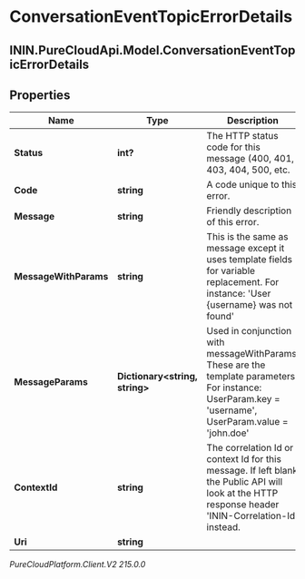 # ConversationEventTopicErrorDetails

## ININ.PureCloudApi.Model.ConversationEventTopicErrorDetails

## Properties

|Name | Type | Description | Notes|
|------------ | ------------- | ------------- | -------------|
| **Status** | **int?** | The HTTP status code for this message (400, 401, 403, 404, 500, etc. | [optional] |
| **Code** | **string** | A code unique to this error. | [optional] |
| **Message** | **string** | Friendly description of this error. | [optional] |
| **MessageWithParams** | **string** | This is the same as message except it uses template fields for variable replacement. For instance: &#39;User {username} was not found&#39; | [optional] |
| **MessageParams** | **Dictionary&lt;string, string&gt;** | Used in conjunction with messageWithParams. These are the template parameters. For instance: UserParam.key &#x3D; &#39;username&#39;, UserParam.value &#x3D; &#39;john.doe&#39; | [optional] |
| **ContextId** | **string** | The correlation Id or context Id for this message. If left blank the Public API will look at the HTTP response header &#39;ININ-Correlation-Id&#39; instead. | [optional] |
| **Uri** | **string** |  | [optional] |



_PureCloudPlatform.Client.V2 215.0.0_
